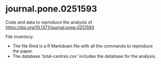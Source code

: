 # journal.pone.0251593
Code and data to reproduce the analysis of https://doi.org/10.1371/journal.pone.0251593

File inventory:

* The file Rmd is a R Markdown file with all the commands to reproduce the paper.
* The database 'total-centres.csv' includes the database for the analysis.
